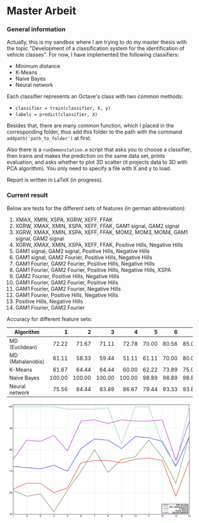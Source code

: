 # Master Arbeit

### General information

Actually, this is my sandbox where I am trying to do my master thesis with the
topic "Development of a classification system for the identification of vehicle
classes". For now, I have implemented the following classifiers:

* Minimum distance
* K-Means
* Naive Bayes
* Neural network

Each classifier represents an Octave's class with two common methods:

* `classifier = train(classifier, X, y)`
* `labels = predict(classifier, X)`

Besides that, there are many common function, which I placed in the
corresponding folder, thus add this folder to the path with the command
`addpath('path_to_folder')` at first.

Also there is a `runDemonstation.m` script that asks you to choose a
classifier, then trains and makes the prediction on the same data set,
prints evaluation, and asks whether to plot 3D scatter (it projects data to
3D with PCA algorithm). You only need to specify a file with X and y to load.

Report is written in LaTeX (in progress).

### Current result

Below are tests for the different sets of features (in german abbreviation):

1. XMAX, XMIN, XSPA, XGRW, XEFF, FFAK
2. XGRW, XMAX, XMIN, XSPA, XEFF, FFAK, GAM1 signal, GAM2 signal
3. XGRW, XMAX, XMIN, XSPA, XEFF, FFAK, MOM2, MOM3, MOM4, GAM1 signal, GAM2 signal
4. XGRW, XMAX, XMIN, XSPA, XEFF, FFAK, Positive Hills, Negative Hills
5. GAM1 signal, GAM2 signal, Positive Hills, Negative Hills
6. GAM1 signal, GAM2 Fourier, Positive Hills, Negative Hills
7. GAM1 Fourier, GAM2 Fourier, Positive Hills, Negative Hills
8. GAM1 Fourier, GAM2 Fourier, Positive Hills, Negative Hills, XSPA
9. GAM2 Fourier, Positive Hills, Negative Hills
10. GAM1 Fourier, GAM2 Fourier, Positive Hills
11. GAM1 Fourier, GAM2 Fourier, Negative Hills
12. GAM1 Fourier, Positive Hills, Negative Hills
13. Positive Hills, Negative Hills
14. GAM1 Fourier, GAM2 Fourier

Accuracy for different feature sets:

| Algorithm | 1 | 2 | 3 | 4 | 5 | 6 | 7 | 8 | 9 | 10 | 11 | 12 | 13 | 14|
| --------- | ---: | ---: | ---: | ---: | ---: | ---: | ---: | ---: | ---: | ---: | ---: | ---: | ---: | ---: |
| MD (Euclidean) | 72.22 | 71.67 | 71.11 | 72.78 | 70.00 | 80.56 | 85.00 | 84.44 | 80.56 | 86.11 | 85.56 | 83.89 | 72.22 | 86.11 |
| MD (Mahalanobis) | 61.11 | 58.33 | 59.44 | 51.11 | 61.11 | 70.00 | 80.00 | 69.44 | 75.56 | 76.67 | 84.44 | 76.67 | 64.44 | 86.11 |
| K-Means | 61.67 | 64.44 | 64.44 | 60.00 | 62.22 | 73.89 | 75.00 | 75.00 | 73.89 | 75.56 | 76.11 | 75.00 | 58.33 | 75.00 |
| Naive Bayes | 100.00 | 100.00 | 100.00 | 100.00 | 98.89 | 98.89 | 98.89 | 99.44 | 82.78 | 100.00 | 100.00 | 82.78 | 72.78 | 100.00 |
| Neural network | 75.56 | 84.44 | 83.89 | 86.67 | 79.44 | 93.33 | 93.89 | 92.22 | 93.89 | 93.33 | 93.33 | 93.89 | 75.00 | 93.33 |

![Features comparison](https://raw.githubusercontent.com/apple-p1e/master-arbeit/master/images/merkmalsvergleich.png)